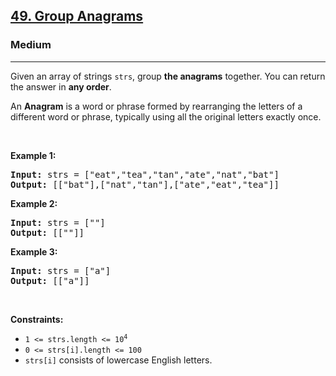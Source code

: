 <h2><a href="https://leetcode.com/problems/group-anagrams/">49. Group Anagrams</a></h2><h3>Medium</h3><hr><div><p>Given an array of strings <code>strs</code>, group <strong>the <span class="wiseone-analysis-result wiseone-analysis-result-entity">anagrams</span></strong> together. You can return the answer in <strong>any order</strong>.</p>

<p><span class="wiseone-analysis-result wiseone-analysis-result-fact">An <strong><span class="wiseone-analysis-result wiseone-analysis-result-entity wiseone-analysis-result-repeat">Anagram</span></strong> is a word or phrase formed by rearranging the letters of a different word or phrase, typically using all the original letters exactly once.</span></p>

<p>&nbsp;</p>
<p><strong class="example">Example 1:</strong></p>
<pre><strong>Input:</strong> <span class="wiseone-analysis-result wiseone-analysis-result-entity">strs</span> = ["eat","tea","tan","ate","nat","bat"]
<strong>Output:</strong> [["bat"],["nat","tan"],["ate","eat","tea"]]
</pre><p><strong class="example">Example 2:</strong></p>
<pre><strong>Input:</strong> <span class="wiseone-analysis-result wiseone-analysis-result-entity wiseone-analysis-result-repeat">strs</span> = [""]
<strong>Output:</strong> [[""]]
</pre><p><strong class="example">Example 3:</strong></p>
<pre><strong>Input:</strong> <span class="wiseone-analysis-result wiseone-analysis-result-entity wiseone-analysis-result-repeat">strs</span> = ["a"]
<strong>Output:</strong> [["a"]]
</pre>
<p>&nbsp;</p>
<p><strong>Constraints:</strong></p>

<ul>
	<li><code>1 &lt;= <span class="wiseone-analysis-result wiseone-analysis-result-entity wiseone-analysis-result-repeat">strs</span>.length &lt;= 10<sup>4</sup></code></li>
	<li><code>0 &lt;= <span class="wiseone-analysis-result wiseone-analysis-result-entity wiseone-analysis-result-repeat">strs</span>[i].length &lt;= 100</code></li>
	<li><code><span class="wiseone-analysis-result wiseone-analysis-result-entity wiseone-analysis-result-repeat">strs</span>[i]</code> consists of lowercase English letters.</li>
</ul>
</div>